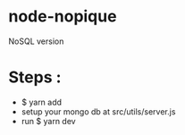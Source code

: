 # node-nopique
NoSQL version

# Steps : 
- $ yarn add
- setup your mongo db at src/utils/server.js
- run $ yarn dev
